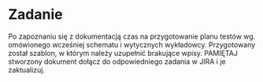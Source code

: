 # Zadanie
Po zapoznaniu się z dokumentacją czas na przygotowanie planu testów wg. omówionego wcześniej
schematu i wytycznych wykładowcy.
Przygotowany został szablon, w którym należy uzupełnić brakujące wpisy.
PAMIĘTAJ stworzony dokument dołącz do odpowiedniego zadania w JIRA i je zaktualizuj.
